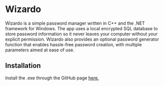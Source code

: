 # Wizardo

Wizardo is a simple password manager written in C++ and the .NET framework for Windows. The app uses a local encrypted SQL database to store password information so it never leaves your computer without *your* explicit permission. 
Wizardo also provides an optional password generator function that enables hassle-free password creation, with multiple parameters aimed at ease of use. 

## Installation

Install the .exe through the GitHub page [here.](https://github.com/thatcatfromspace/Wizardo)
